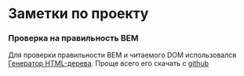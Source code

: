 # Заметки по проекту


### Проверка на правильность BEM

Для проверки правильности BEM и читаемого DOM использовался [Генератор HTML-дерева](https://yoksel.github.io/html-tree/). Проще всего его скачать с [github](https://github.com/yoksel/html-tree/)

